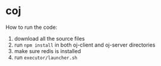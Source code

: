 # coj
How to run the code:
1. download all the source files
2. run `npm install` in both oj-client and oj-server directories
3. make sure redis is installed
4. run `executor/launcher.sh`
